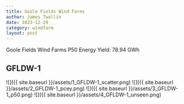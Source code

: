```yaml
---
title: Goole Fields Wind Farms
author: James Twallin
date: 2023-12-20
category: windfarm
layout: post
---
```

Goole Fields Wind Farms P50 Energy Yield: 78.94 GWh

GFLDW-1
-------------
![]({{ site.baseurl }}/assets/1_GFLDW-1_scatter.png)
![]({{ site.baseurl }}/assets/2_GFLDW-1_pcey.png)
![]({{ site.baseurl }}/assets/3_GFLDW-1_p50.png)
![]({{ site.baseurl }}/assets/4_GFLDW-1_unseen.png)

